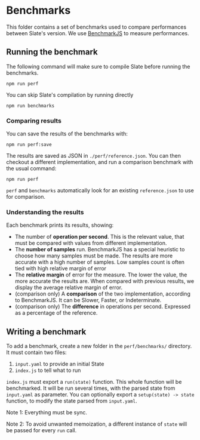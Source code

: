 # Benchmarks

This folder contains a set of benchmarks used to compare performances between Slate's version. We use [BenchmarkJS](https://benchmarkjs.com/) to measure performances.

## Running the benchmark

The following command will make sure to compile Slate before running the benchmarks.

```
npm run perf
```

You can skip Slate's compilation by running directly

```
npm run benchmarks
```

### Comparing results

You can save the results of the benchmarks with:

```shell
npm run perf:save
```

The results are saved as JSON in `./perf/reference.json`. You can then checkout a different implementation, and run a comparison benchmark with the usual command:

```
npm run perf
```

`perf` and `benchmarks` automatically look for an existing `reference.json` to use for comparison.

### Understanding the results

Each benchmark prints its results, showing:
- The number of **operation per second**. This is the relevant value, that must be compared with values from different implementation.
- The **number of samples** run. BenchmarkJS has a special heuristic to choose how many samples must be made. The results are more accurate with a high number of samples. Low samples count is often tied with high relative margin of error
- The **relative margin** of error for the measure. The lower the value, the more accurate the results are. When compared with previous results, we display the average relative margin of error.
- (comparison only) A **comparison** of the two implementation, according to BenchmarkJS. It can be Slower, Faster, or Indeterminate.
- (comparison only) The **difference** in operations per second. Expressed as a percentage of the reference.

## Writing a benchmark

To add a benchmark, create a new folder in the `perf/benchmarks/` directory. It must contain two files:

1. `input.yaml` to provide an initial State
2. `index.js` to tell what to run

`index.js` must export a `run(state)` function. This whole function will be benchmarked. It will be run several times, with the parsed state from `input.yaml` as parameter. You can optionally export a `setup(state) -> state` function, to modify the state parsed from `input.yaml`.

Note 1: Everything must be sync.

Note 2: To avoid unwanted memoization, a different instance of `state` will be passed for every `run` call.
